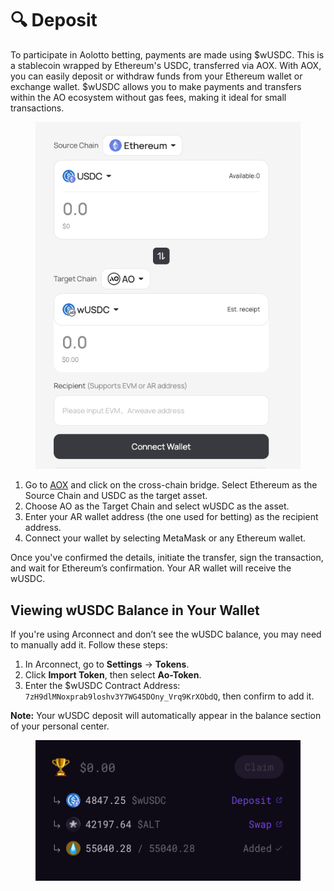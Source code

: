 # 🔍 Deposit

To participate in Aolotto betting, payments are made using $wUSDC. This is a stablecoin wrapped by Ethereum's USDC, transferred via AOX. With AOX, you can easily deposit or withdraw funds from your Ethereum wallet  or exchange wallet. $wUSDC allows you to make payments and transfers within the AO ecosystem without gas fees, making it ideal for small transactions.

<figure><img src=".gitbook/assets/image (2).png" alt=""><figcaption></figcaption></figure>

1. Go to [AOX](https://aox.xyz/#/beta) and click on the cross-chain bridge. Select Ethereum as the Source Chain and USDC as the target asset.
2. Choose AO as the Target Chain and select wUSDC as the asset.
3. Enter your AR wallet address (the one used for betting) as the recipient address.
4. Connect your wallet by selecting MetaMask or any Ethereum wallet.

Once you've confirmed the details, initiate the transfer, sign the transaction, and wait for Ethereum’s confirmation. Your AR wallet will receive the wUSDC.



## **Viewing wUSDC Balance in Your Wallet**

If you're using Arconnect and don’t see the wUSDC balance, you may need to manually add it. Follow these steps:

1. In Arconnect, go to **Settings** → **Tokens**.
2. Click **Import Token**, then select **Ao-Token**.
3. Enter the $wUSDC Contract Address: `7zH9dlMNoxprab9loshv3Y7WG45DOny_Vrq9KrXObdQ`, then confirm to add it.

**Note:** Your wUSDC deposit will automatically appear in the balance section of your personal center.

<figure><img src=".gitbook/assets/image (3).png" alt=""><figcaption></figcaption></figure>

